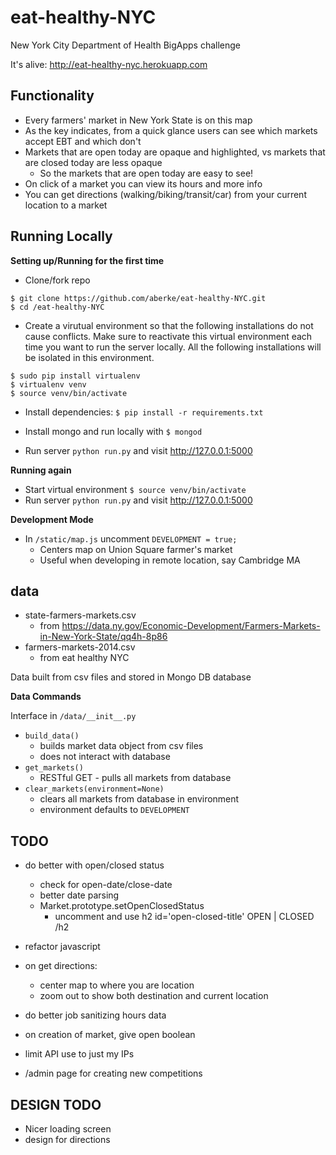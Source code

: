 eat-healthy-NYC
==============

New York City Department of Health BigApps challenge

It's alive: <http://eat-healthy-nyc.herokuapp.com>


Functionality
---

- Every farmers' market in New York State is on this map
- As the key indicates, from a quick glance users can see which markets accept EBT and which don't
- Markets that are open today are opaque and highlighted, vs markets that are closed today are less opaque
	- So the markets that are open today are easy to see!
- On click of a market you can view its hours and more info
- You can get directions (walking/biking/transit/car) from your current location to a market


Running Locally
---

**Setting up/Running for the first time**

* Clone/fork repo 

```
$ git clone https://github.com/aberke/eat-healthy-NYC.git
$ cd /eat-healthy-NYC
```

* Create a virutual environment so that the following installations do not cause conflicts.  Make sure to reactivate this virtual environment each time you want to run the server locally.  All the following installations will be isolated in this environment.

```
$ sudo pip install virtualenv
$ virtualenv venv
$ source venv/bin/activate
```

* Install dependencies: ```$ pip install -r requirements.txt```

* Install mongo and run locally with ```$ mongod```

* Run server ```python run.py``` and visit <http://127.0.0.1:5000>


**Running again**

* Start virtual environment ```$ source venv/bin/activate```
* Run server ```python run.py``` and visit <http://127.0.0.1:5000>


**Development Mode**

- In ```/static/map.js``` uncomment ```DEVELOPMENT = true;```
	- Centers map on Union Square farmer's market
	- Useful when developing in remote location, say Cambridge MA


data
---

- state-farmers-markets.csv 
	- from https://data.ny.gov/Economic-Development/Farmers-Markets-in-New-York-State/qq4h-8p86
- farmers-markets-2014.csv
	- from eat healthy NYC

Data built from csv files and stored in Mongo DB database

**Data Commands**

Interface in ```/data/__init__.py```

- ```build_data()```
	- builds market data object from csv files
	- does not interact with database
- ```get_markets()```
	- RESTful GET - pulls all markets from database
- ```clear_markets(environment=None)```
	- clears all markets from database in environment
	- environment defaults to ```DEVELOPMENT```


TODO
---

- do better with open/closed status
	- check for open-date/close-date
	- better date parsing
	- Market.prototype.setOpenClosedStatus
		- uncomment and use h2 id='open-closed-title' OPEN | CLOSED /h2

- refactor javascript

- on get directions:
	- center map to where you are location
	- zoom out to show both destination and current location

- do better job sanitizing hours data
- on creation of market, give open boolean
- limit API use to just my IPs
- /admin page for creating new competitions


DESIGN TODO
---

- Nicer loading screen
- design for directions


































